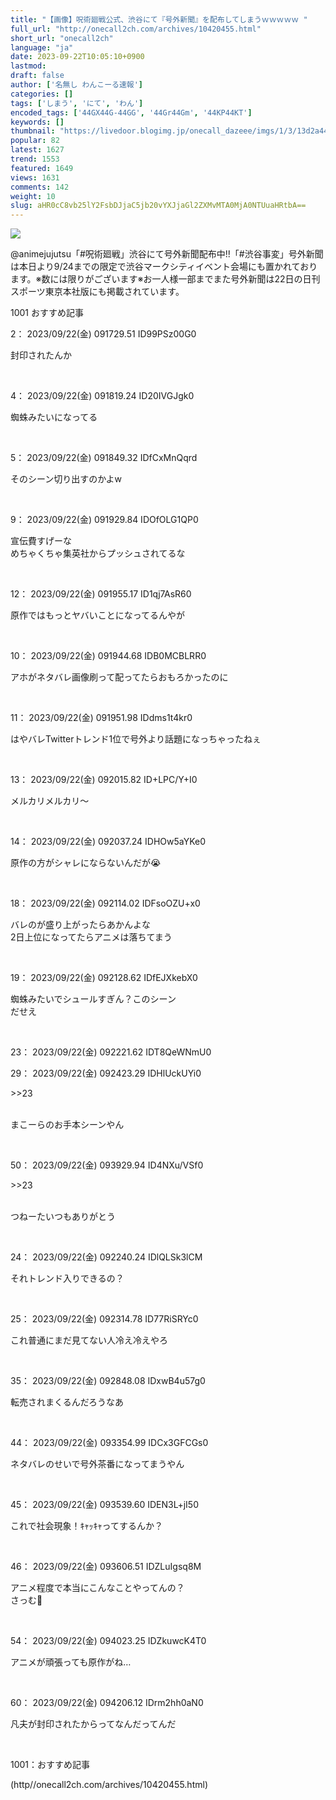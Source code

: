 ```yaml
---
title: "【画像】呪術廻戦公式、渋谷にて『号外新聞』を配布してしまうｗｗｗｗｗ "
full_url: "http://onecall2ch.com/archives/10420455.html"
short_url: "onecall2ch"
language: "ja"
date: 2023-09-22T10:05:10+0900
lastmod: 
draft: false
author: ['名無し わんこーる速報']
categories: []
tags: ['しまう', 'にて', 'わん']
encoded_tags: ['44GX44G-44GG', '44Gr44Gm', '44KP44KT']
keywords: []
thumbnail: "https://livedoor.blogimg.jp/onecall_dazeee/imgs/1/3/13d2a44a-s.jpg"
popular: 82
latest: 1627
trend: 1553
featured: 1649
views: 1631
comments: 142
weight: 10
slug: aHR0cC8vb25lY2FsbDJjaC5jb20vYXJjaGl2ZXMvMTA0MjA0NTUuaHRtbA==
---
```


![](https://livedoor.blogimg.jp/onecall_dazeee/imgs/1/3/13d2a44a-s.jpg)

<div><p>@animejujutsu「#呪術廻戦」渋谷にて号外新聞配布中!!「#渋谷事変」号外新聞は本日より9/24までの限定で渋谷マークシティイベント会場にも置かれております。※数には限りがございます※お一人様一部までまた号外新聞は22日の日刊スポーツ東京本社版にも掲載されています。</p> <p class='name2'> 1001 おすすめ記事</p> <p class='name2'>2： 2023/09/22(金) 091729.51 ID99PSz00G0</p><p class='onecall'> 封印されたんか <br></p><br> <p class='name2'>4： 2023/09/22(金) 091819.24 ID20IVGJgk0</p><p class='onecall'> 蜘蛛みたいになってる <br></p><br> <p class='name2'>5： 2023/09/22(金) 091849.32 IDfCxMnQqrd</p><p class='onecall'> そのシーン切り出すのかよw <br></p><br> <p class='name2'>9： 2023/09/22(金) 091929.84 IDOfOLG1QP0</p><p class='onecall'> 宣伝費すげーな <br> めちゃくちゃ集英社からプッシュされてるな <br></p><br> <p class='name2'>12： 2023/09/22(金) 091955.17 ID1qj7AsR60</p><p class='onecall'> 原作ではもっとヤバいことになってるんやが <br></p><br> <p class='name2'>10： 2023/09/22(金) 091944.68 IDB0MCBLRR0</p><p class='onecall'> アホがネタバレ画像刷って配ってたらおもろかったのに <br></p><br> <p class='name2'>11： 2023/09/22(金) 091951.98 IDdms1t4kr0</p><p class='onecall'> はやバレTwitterトレンド1位で号外より話題になっちゃったねぇ <br></p><br> <p class='name2'>13： 2023/09/22(金) 092015.82 ID+LPC/Y+I0</p><p class='onecall'> メルカリメルカリ〜 <br></p><br> <p class='name2'>14： 2023/09/22(金) 092037.24 IDHOw5aYKe0</p><p class='onecall'> 原作の方がシャレにならないんだが😭 <br></p><br> <p class='name2'>18： 2023/09/22(金) 092114.02 IDFsoOZU+x0</p><p class='onecall'> バレのが盛り上がったらあかんよな <br> 2日上位になってたらアニメは落ちてまう <br></p><br> <p class='name2'>19： 2023/09/22(金) 092128.62 IDfEJXkebX0</p><p class='onecall'> 蜘蛛みたいでシュールすぎん？このシーン <br> だせえ <br></p><br> <p class='name2'>23： 2023/09/22(金) 092221.62 IDT8QeWNmU0</p><p class='name2'>29： 2023/09/22(金) 092423.29 IDHlUckUYi0</p><p class='onecall'> <p class='anchor'>>>23</p> <br> まこーらのお手本シーンやん <br></p><br> <p class='name2'>50： 2023/09/22(金) 093929.94 ID4NXu/VSf0</p><p class='onecall'> <p class='anchor'>>>23</p> <br> つねーたいつもありがとう <br></p><br> <p class='name2'>24： 2023/09/22(金) 092240.24 IDlQLSk3lCM</p><p class='onecall'> それトレンド入りできるの？ <br></p><br> <p class='name2'>25： 2023/09/22(金) 092314.78 ID77RiSRYc0</p><p class='onecall'> これ普通にまだ見てない人冷え冷えやろ <br></p><br> <p class='name2'>35： 2023/09/22(金) 092848.08 IDxwB4u57g0</p><p class='onecall'> 転売されまくるんだろうなあ <br></p><br> <p class='name2'>44： 2023/09/22(金) 093354.99 IDCx3GFCGs0</p><p class='onecall'> ネタバレのせいで号外茶番になってまうやん <br></p><br> <p class='name2'>45： 2023/09/22(金) 093539.60 IDEN3L+jI50</p><p class='onecall'> これで社会現象！ｷｬｯｷｬってするんか？ <br></p><br> <p class='name2'>46： 2023/09/22(金) 093606.51 IDZLuIgsq8M</p><p class='onecall'> アニメ程度で本当にこんなことやってんの？ <br> さっむ🥶 <br></p><br> <p class='name2'>54： 2023/09/22(金) 094023.25 IDZkuwcK4T0</p><p class='onecall'> アニメが頑張っても原作がね… <br></p><br> <p class='name2'>60： 2023/09/22(金) 094206.12 IDrm2hh0aN0</p><p class='onecall'> 凡夫が封印されたからってなんだってんだ <br></p><br> <p class='name2'>1001：おすすめ記事</p> </div>

(http//onecall2ch.com/archives/10420455.html)
